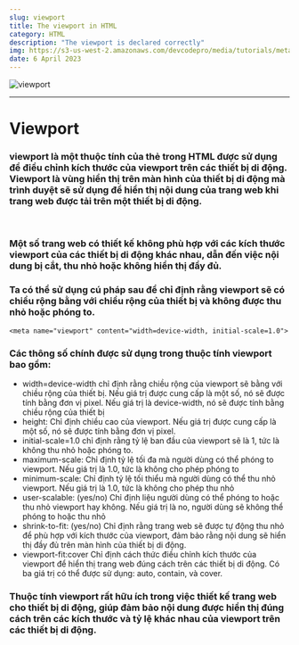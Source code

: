 ```yaml
---
slug: viewport
title: The viewport in HTML
category: HTML
description: "The viewport is declared correctly"
img: https://s3-us-west-2.amazonaws.com/devcodepro/media/tutorials/meta-viewport-html5-t1.png
date: 6 April 2023
---
```


![viewport](https://s3-us-west-2.amazonaws.com/devcodepro/media/tutorials/meta-viewport-html5-t1.png)

---

# Viewport

### viewport là một thuộc tính của thẻ <meta> trong HTML được sử dụng để điều chỉnh kích thước của viewport trên các thiết bị di động. Viewport là vùng hiển thị trên màn hình của thiết bị di động mà trình duyệt sẽ sử dụng để hiển thị nội dung của trang web khi trang web được tải trên một thiết bị di động.
<br>

### Một số trang web có thiết kế không phù hợp với các kích thước viewport của các thiết bị di động khác nhau, dẫn đến việc nội dung bị cắt, thu nhỏ hoặc không hiển thị đầy đủ. 
### Ta có thể sử dụng cú pháp sau để chỉ định rằng viewport sẽ có chiều rộng bằng với chiều rộng của thiết bị và không được thu nhỏ hoặc phóng to. 
```
<meta name="viewport" content="width=device-width, initial-scale=1.0">
```

### Các thông số chính được sử dụng trong thuộc tính viewport bao gồm:
- width=device-width chỉ định rằng chiều rộng của viewport sẽ bằng với chiều rộng của thiết bị. Nếu giá trị được cung cấp là một số, nó sẽ được tính bằng đơn vị pixel. Nếu giá trị là device-width, nó sẽ được tính bằng chiều rộng của thiết bị
- height: Chỉ định chiều cao của viewport. Nếu giá trị được cung cấp là một số, nó sẽ được tính bằng đơn vị pixel.
- initial-scale=1.0 chỉ định rằng tỷ lệ ban đầu của viewport sẽ là 1, tức là không thu nhỏ hoặc phóng to. 
- maximum-scale: Chỉ định tỷ lệ tối đa mà người dùng có thể phóng to viewport. Nếu giá trị là 1.0, tức là không cho phép phóng to
- minimum-scale: Chỉ định tỷ lệ tối thiểu mà người dùng có thể thu nhỏ viewport. Nếu giá trị là 1.0, tức là không cho phép thu nhỏ
- user-scalable: (yes/no) Chỉ định liệu người dùng có thể phóng to hoặc thu nhỏ viewport hay không. Nếu giá trị là no, người dùng sẽ không thể phóng to hoặc thu nhỏ
- shrink-to-fit: (yes/no) Chỉ định rằng trang web sẽ được tự động thu nhỏ để phù hợp với kích thước của viewport, đảm bảo rằng nội dung sẽ hiển thị đầy đủ trên màn hình của thiết bị di động.
- viewport-fit:cover Chỉ định cách thức điều chỉnh kích thước của viewport để hiển thị trang web đúng cách trên các thiết bị di động. Có ba giá trị có thể được sử dụng: auto, contain, và cover.

### Thuộc tính viewport rất hữu ích trong việc thiết kế trang web cho thiết bị di động, giúp đảm bảo nội dung được hiển thị đúng cách trên các kích thước và tỷ lệ khác nhau của viewport trên các thiết bị di động.